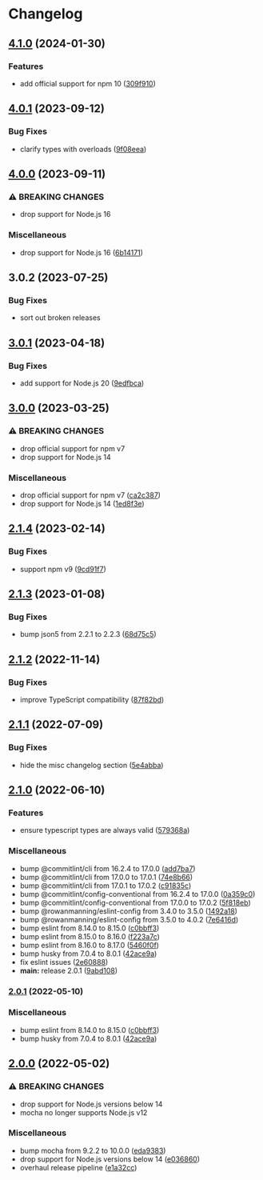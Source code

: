 # Changelog

## [4.1.0](https://github.com/rowanmanning/response-redirect-middleware/compare/v4.0.1...v4.1.0) (2024-01-30)


### Features

* add official support for npm 10 ([309f910](https://github.com/rowanmanning/response-redirect-middleware/commit/309f910f66fe1b9075349095934645878397b24b))

## [4.0.1](https://github.com/rowanmanning/response-redirect-middleware/compare/v4.0.0...v4.0.1) (2023-09-12)


### Bug Fixes

* clarify types with overloads ([9f08eea](https://github.com/rowanmanning/response-redirect-middleware/commit/9f08eea0604d1e8417660612d3f6802405c520ac))

## [4.0.0](https://github.com/rowanmanning/response-redirect-middleware/compare/v3.0.2...v4.0.0) (2023-09-11)


### ⚠ BREAKING CHANGES

* drop support for Node.js 16

### Miscellaneous

* drop support for Node.js 16 ([6b14171](https://github.com/rowanmanning/response-redirect-middleware/commit/6b14171f90a3c1f06ccf027286e02c58721497d4))

## 3.0.2 (2023-07-25)


### Bug Fixes

* sort out broken releases

## [3.0.1](https://github.com/rowanmanning/response-redirect-middleware/compare/v3.0.0...v3.0.1) (2023-04-18)


### Bug Fixes

* add support for Node.js 20 ([9edfbca](https://github.com/rowanmanning/response-redirect-middleware/commit/9edfbca41c7a42a8a53ad52f1ed7d702a90f6031))

## [3.0.0](https://github.com/rowanmanning/response-redirect-middleware/compare/v2.1.4...v3.0.0) (2023-03-25)


### ⚠ BREAKING CHANGES

* drop official support for npm v7
* drop support for Node.js 14

### Miscellaneous

* drop official support for npm v7 ([ca2c387](https://github.com/rowanmanning/response-redirect-middleware/commit/ca2c387ba24b6cf33ebb145a397d8a28866ae627))
* drop support for Node.js 14 ([1ed8f3e](https://github.com/rowanmanning/response-redirect-middleware/commit/1ed8f3ea9873e28be1b7f2dd60baa828a41646d2))

## [2.1.4](https://github.com/rowanmanning/response-redirect-middleware/compare/v2.1.3...v2.1.4) (2023-02-14)


### Bug Fixes

* support npm v9 ([9cd91f7](https://github.com/rowanmanning/response-redirect-middleware/commit/9cd91f786079f4e81a7c37a8b7962f27aa1be025))

## [2.1.3](https://github.com/rowanmanning/response-redirect-middleware/compare/v2.1.2...v2.1.3) (2023-01-08)


### Bug Fixes

* bump json5 from 2.2.1 to 2.2.3 ([68d75c5](https://github.com/rowanmanning/response-redirect-middleware/commit/68d75c5b3d8fc03ea44af6edbbcb63385dfb2d64))

## [2.1.2](https://github.com/rowanmanning/response-redirect-middleware/compare/v2.1.1...v2.1.2) (2022-11-14)


### Bug Fixes

* improve TypeScript compatibility ([87f82bd](https://github.com/rowanmanning/response-redirect-middleware/commit/87f82bda25b2bc1002183a2c6f96ef1a98e9c475))

## [2.1.1](https://github.com/rowanmanning/response-redirect-middleware/compare/v2.1.0...v2.1.1) (2022-07-09)


### Bug Fixes

* hide the misc changelog section ([5e4abba](https://github.com/rowanmanning/response-redirect-middleware/commit/5e4abbab2f831ba610cfb0b91ea91b3d6f37d7d0))

## [2.1.0](https://github.com/rowanmanning/response-redirect-middleware/compare/v2.0.0...v2.1.0) (2022-06-10)


### Features

* ensure typescript types are always valid ([579368a](https://github.com/rowanmanning/response-redirect-middleware/commit/579368a1efa930b3891a66b3ee21440db9d30a65))


### Miscellaneous

* bump @commitlint/cli from 16.2.4 to 17.0.0 ([add7ba7](https://github.com/rowanmanning/response-redirect-middleware/commit/add7ba7047ca951adfe404a77690f2d2884259ca))
* bump @commitlint/cli from 17.0.0 to 17.0.1 ([74e8b66](https://github.com/rowanmanning/response-redirect-middleware/commit/74e8b662ec4e9cdf7324a246a74b8a73187eeab6))
* bump @commitlint/cli from 17.0.1 to 17.0.2 ([c91835c](https://github.com/rowanmanning/response-redirect-middleware/commit/c91835c3e8ddaa624fa36cf70b56671801a835be))
* bump @commitlint/config-conventional from 16.2.4 to 17.0.0 ([0a359c0](https://github.com/rowanmanning/response-redirect-middleware/commit/0a359c01835d12abe905d55488244bd579d426f9))
* bump @commitlint/config-conventional from 17.0.0 to 17.0.2 ([5f818eb](https://github.com/rowanmanning/response-redirect-middleware/commit/5f818ebebe77e690eb142f2085d3690f4371deda))
* bump @rowanmanning/eslint-config from 3.4.0 to 3.5.0 ([1492a18](https://github.com/rowanmanning/response-redirect-middleware/commit/1492a189a22b8cc1f617d2bf341d98e851085dd6))
* bump @rowanmanning/eslint-config from 3.5.0 to 4.0.2 ([7e6416d](https://github.com/rowanmanning/response-redirect-middleware/commit/7e6416d226623e9fcad99539ac4cfb46381f516f))
* bump eslint from 8.14.0 to 8.15.0 ([c0bbff3](https://github.com/rowanmanning/response-redirect-middleware/commit/c0bbff3179843ce150ca6cca749c86e07d4461af))
* bump eslint from 8.15.0 to 8.16.0 ([f223a7c](https://github.com/rowanmanning/response-redirect-middleware/commit/f223a7c63b593621bef11fafa934e2147714c74c))
* bump eslint from 8.16.0 to 8.17.0 ([5460f0f](https://github.com/rowanmanning/response-redirect-middleware/commit/5460f0ff9baf9ddbcaa539fec14d54da0690f224))
* bump husky from 7.0.4 to 8.0.1 ([42ace9a](https://github.com/rowanmanning/response-redirect-middleware/commit/42ace9ab4dbfa434a17e24943d6fae04ecca122e))
* fix eslint issues ([2e60888](https://github.com/rowanmanning/response-redirect-middleware/commit/2e608880564f738e4dbd70e9a34d8b0d859633d2))
* **main:** release 2.0.1 ([9abd108](https://github.com/rowanmanning/response-redirect-middleware/commit/9abd108a50d378b8cdfb3ea34ddb374b59bff8dc))

### [2.0.1](https://github.com/rowanmanning/response-redirect-middleware/compare/v2.0.0...v2.0.1) (2022-05-10)


### Miscellaneous

* bump eslint from 8.14.0 to 8.15.0 ([c0bbff3](https://github.com/rowanmanning/response-redirect-middleware/commit/c0bbff3179843ce150ca6cca749c86e07d4461af))
* bump husky from 7.0.4 to 8.0.1 ([42ace9a](https://github.com/rowanmanning/response-redirect-middleware/commit/42ace9ab4dbfa434a17e24943d6fae04ecca122e))

## [2.0.0](https://github.com/rowanmanning/response-redirect-middleware/compare/v1.1.0...v2.0.0) (2022-05-02)


### ⚠ BREAKING CHANGES

* drop support for Node.js versions below 14
* mocha no longer supports Node.js v12

### Miscellaneous

* bump mocha from 9.2.2 to 10.0.0 ([eda9383](https://github.com/rowanmanning/response-redirect-middleware/commit/eda93838b699dbdb824a9d19e5a8fed19e5dfc22))
* drop support for Node.js versions below 14 ([e036860](https://github.com/rowanmanning/response-redirect-middleware/commit/e036860d4a69c78795d511b3605f18f42fa6d7f2))
* overhaul release pipeline ([e1a32cc](https://github.com/rowanmanning/response-redirect-middleware/commit/e1a32cc822d11d1c2cbeb90c76506696e5821913))
